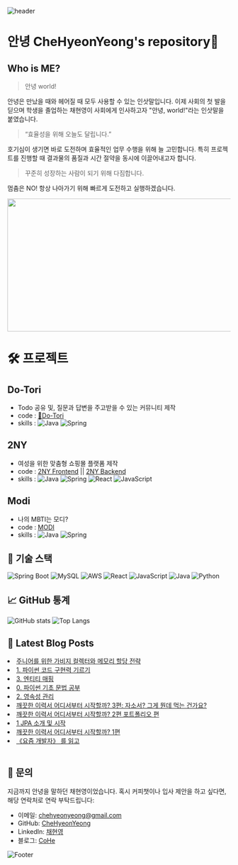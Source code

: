 
![header](https://capsule-render.vercel.app/api?type=waving&color=ff9945&fontColor=FFFFFF&height=300&section=header&text=🥕HyeonYeong's%20Hub🥕&fontSize=50)

# 안녕 CheHyeonYeong's repository👋

## Who is ME?
    
  > 안녕 world!

  안녕은 만났을 때와 헤어질 때 모두 사용할 수 있는 인삿말입니다.
  이제 사회의 첫 발을 딛으며 학생을 졸업하는 채현영이 사회에게 인사하고자 "안녕, world!"라는 인삿말을 붙였습니다.

  > “효율성을 위해 오늘도 달립니다.”
  
  호기심이 생기면 바로 도전하며 효율적인 업무 수행을 위해 늘 고민합니다.
  특히 프로젝트를 진행할 때 결과물의 품질과 시간 절약을 동시에 이끌어내고자 합니다.
  
  > 꾸준히 성장하는 사람이 되기 위해 다짐합니다.
  
  멈춤은 NO! 항상 나아가기 위해 빠르게 도전하고 실행하겠습니다.

<a href="https://www.gitanimals.org/en_US?utm_medium=image&utm_source=CheHyeonYeong&utm_content=farm">
<img
  src="https://render.gitanimals.org/farms/CheHyeonYeong"
  width="600"
  height="300"
/>
</a>

# 🛠 프로젝트

## Do-Tori
- Todo 공유 및, 질문과 답변을 주고받을 수 있는 커뮤니티 제작
- code : [🌰Do-Tori](https://github.com/CheHyeonYeong/Do-tori)
- skills : ![Java](https://img.shields.io/badge/-Java-333333?style=flat&logo=CoffeeScript) ![Spring](https://img.shields.io/badge/-Spring-333333?style=flat&logo=spring)

## 2NY
- 여성을 위한 맞춤형 쇼핑몰 플랫폼 제작
- code : [2NY Frontend](https://github.com/ToriArtis/2NY-Frontend) || [2NY Backend](https://github.com/ToriArtis/2NY-Backend)
- skills : ![Java](https://img.shields.io/badge/-Java-333333?style=flat&logo=CoffeeScript) ![Spring](https://img.shields.io/badge/-Spring-333333?style=flat&logo=spring) ![React](https://img.shields.io/badge/-React-333333?style=flat&logo=react) ![JavaScript](https://img.shields.io/badge/-JavaScript-333333?style=flat&logo=javascript)

## Modi
- 나의 MBTI는 모디?
- code : [MODI](https://github.com/CheHyeonYeong/Modi)
- skills : ![Java](https://img.shields.io/badge/-Java-333333?style=flat&logo=CoffeeScript) ![Spring](https://img.shields.io/badge/-Spring-333333?style=flat&logo=spring)

## 🔧 기술 스택

![Spring Boot](https://img.shields.io/badge/Spring%20Boot-6DB33F?style=for-the-badge&logo=spring-boot&logoColor=white)
![MySQL](https://img.shields.io/badge/MySQL-4479A1?style=for-the-badge&logo=mysql&logoColor=white)
![AWS](https://img.shields.io/badge/AWS-232F3E?style=for-the-badge&logo=amazon-aws&logoColor=white)
![React](https://img.shields.io/badge/React-61DAFB?style=for-the-badge&logo=react&logoColor=black)
![JavaScript](https://img.shields.io/badge/JavaScript-F7DF1E?style=for-the-badge&logo=javascript&logoColor=black)
![Java](https://img.shields.io/badge/Java-007396?style=for-the-badge&logo=java&logoColor=white) 
![Python](https://img.shields.io/badge/Python-3776AB?style=for-the-badge&logo=python&logoColor=white)


## 📈 GitHub 통계

![GitHub stats](https://github-readme-stats.vercel.app/api?username=chehyeonyeong&show_icons=true&theme=radical)
![Top Langs](https://github-readme-stats.vercel.app/api/top-langs/?username=chehyeonyeong&layout=compact&theme=radical)

## 📕 Latest Blog Posts

<li><a href='https://code-chy.tistory.com/215' target='_blank'>주니어를 위한 가비지 컬렉터와 메모리 할당 전략</a></li><li><a href='https://code-chy.tistory.com/213' target='_blank'>1.   파이썬 코드 구현력 기르기</a></li><li><a href='https://code-chy.tistory.com/212' target='_blank'>3. 엔티티 매핑</a></li><li><a href='https://code-chy.tistory.com/211' target='_blank'>0.   파이썬 기초 문법 공부</a></li><li><a href='https://code-chy.tistory.com/210' target='_blank'>2. 영속성 관리</a></li><li><a href='https://code-chy.tistory.com/209' target='_blank'>깨끗한 이력서 어디서부터 시작할까? 3편: 자소서? 그게 뭔데 먹는 건가요?</a></li><li><a href='https://code-chy.tistory.com/208' target='_blank'>깨끗한 이력서 어디서부터 시작할까? 2편 포트폴리오 편</a></li><li><a href='https://code-chy.tistory.com/207' target='_blank'>1 JPA 소개 및 시작</a></li><li><a href='https://code-chy.tistory.com/206' target='_blank'>깨끗한 이력서 어디서부터 시작할까? 1편</a></li><li><a href='https://code-chy.tistory.com/205' target='_blank'>《요즘 개발자》 를 읽고</a></li></ul>

<br>

## 💬 문의

지금까지 안녕을 말하던 채현영이었습니다.
혹시 커피챗이나 입사 제안을 하고 싶다면, 해당 연락처로 연락 부탁드립니다:

- 이메일: [chehyeonyeong@gmail.com](mailto:chehyeonyeong@gmail.com)
- GitHub: [CheHyeonYeong](https://github.com/CheHyeonYeong)
- LinkedIn: [채현영](https://www.linkedin.com/in/%ED%98%84%EC%98%81-%EC%B1%84-8b230b255/)
- 블로그: [CoHe](https://code-chy.tistory.com/)
  

![Footer](https://capsule-render.vercel.app/api?type=waving&color=ff9945&height=200&section=footer)

